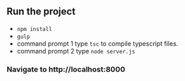 ## Run the project
- `npm install`
- `gulp`
- command prompt 1 type `tsc` to compile typescript files.
- command prompt 2 type `node server.js`

### Navigate to http://localhost:8000